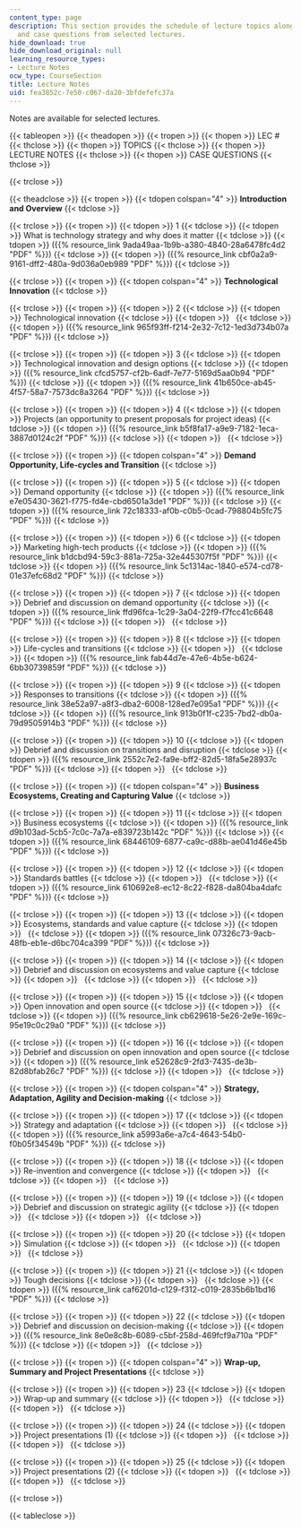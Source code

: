 ```yaml
---
content_type: page
description: This section provides the schedule of lecture topics along with notes
  and case questions from selected lectures.
hide_download: true
hide_download_original: null
learning_resource_types:
- Lecture Notes
ocw_type: CourseSection
title: Lecture Notes
uid: fea3852c-7e50-c067-da20-3bfdefefc37a
---
```


Notes are available for selected lectures.

{{< tableopen >}}
{{< theadopen >}}
{{< tropen >}}
{{< thopen >}}
LEC #
{{< thclose >}}
{{< thopen >}}
TOPICS
{{< thclose >}}
{{< thopen >}}
LECTURE NOTES
{{< thclose >}}
{{< thopen >}}
CASE QUESTIONS
{{< thclose >}}

{{< trclose >}}

{{< theadclose >}}
{{< tropen >}}
{{< tdopen colspan="4" >}}
**Introduction and Overview**
{{< tdclose >}}

{{< trclose >}}
{{< tropen >}}
{{< tdopen >}}
1
{{< tdclose >}}
{{< tdopen >}}
What is technology strategy and why does it matter
{{< tdclose >}}
{{< tdopen >}}
({{% resource_link 9ada49aa-1b9b-a380-4840-28a6478fc4d2 "PDF" %}})
{{< tdclose >}}
{{< tdopen >}}
({{% resource_link cbf0a2a9-9161-dff2-480a-9d036a0eb989 "PDF" %}})
{{< tdclose >}}

{{< trclose >}}
{{< tropen >}}
{{< tdopen colspan="4" >}}
**Technological Innovation**
{{< tdclose >}}

{{< trclose >}}
{{< tropen >}}
{{< tdopen >}}
2
{{< tdclose >}}
{{< tdopen >}}
Technological innovation
{{< tdclose >}}
{{< tdopen >}}
 
{{< tdclose >}}
{{< tdopen >}}
({{% resource_link 965f93ff-f214-2e32-7c12-1ed3d734b07a "PDF" %}})
{{< tdclose >}}

{{< trclose >}}
{{< tropen >}}
{{< tdopen >}}
3
{{< tdclose >}}
{{< tdopen >}}
Technological innovation and design options
{{< tdclose >}}
{{< tdopen >}}
({{% resource_link cfcd5757-cf2b-6adf-7e77-5169d5aa0b94 "PDF" %}})
{{< tdclose >}}
{{< tdopen >}}
({{% resource_link 41b650ce-ab45-4f57-58a7-7573dc8a3264 "PDF" %}})
{{< tdclose >}}

{{< trclose >}}
{{< tropen >}}
{{< tdopen >}}
4
{{< tdclose >}}
{{< tdopen >}}
Projects (an opportunity to present proposals for project ideas)
{{< tdclose >}}
{{< tdopen >}}
({{% resource_link b5f8fa17-a9e9-7182-1eca-3887d0124c2f "PDF" %}})
{{< tdclose >}}
{{< tdopen >}}
 
{{< tdclose >}}

{{< trclose >}}
{{< tropen >}}
{{< tdopen colspan="4" >}}
**Demand Opportunity, Life-cycles and Transition**
{{< tdclose >}}

{{< trclose >}}
{{< tropen >}}
{{< tdopen >}}
5
{{< tdclose >}}
{{< tdopen >}}
Demand opportunity
{{< tdclose >}}
{{< tdopen >}}
({{% resource_link e7e05430-3621-f775-fd4e-cbd6501a3de1 "PDF" %}})
{{< tdclose >}}
{{< tdopen >}}
({{% resource_link 72c18333-af0b-c0b5-0cad-798804b5fc75 "PDF" %}})
{{< tdclose >}}

{{< trclose >}}
{{< tropen >}}
{{< tdopen >}}
6
{{< tdclose >}}
{{< tdopen >}}
Marketing high-tech products
{{< tdclose >}}
{{< tdopen >}}
({{% resource_link b1dcbd94-59c3-881a-725a-32e445307f5f "PDF" %}})
{{< tdclose >}}
{{< tdopen >}}
({{% resource_link 5c1314ac-1840-e574-cd78-01e37efc68d2 "PDF" %}})
{{< tdclose >}}

{{< trclose >}}
{{< tropen >}}
{{< tdopen >}}
7
{{< tdclose >}}
{{< tdopen >}}
Debrief and discussion on demand opportunity
{{< tdclose >}}
{{< tdopen >}}
({{% resource_link ffd96fca-1c29-3a04-22f9-f7fcc41c6648 "PDF" %}})
{{< tdclose >}}
{{< tdopen >}}
 
{{< tdclose >}}

{{< trclose >}}
{{< tropen >}}
{{< tdopen >}}
8
{{< tdclose >}}
{{< tdopen >}}
Life-cycles and transitions
{{< tdclose >}}
{{< tdopen >}}
 
{{< tdclose >}}
{{< tdopen >}}
({{% resource_link fab44d7e-47e6-4b5e-b624-6bb30739859f "PDF" %}})
{{< tdclose >}}

{{< trclose >}}
{{< tropen >}}
{{< tdopen >}}
9
{{< tdclose >}}
{{< tdopen >}}
Responses to transitions
{{< tdclose >}}
{{< tdopen >}}
({{% resource_link 38e52a97-a8f3-dba2-6008-128ed7e095a1 "PDF" %}})
{{< tdclose >}}
{{< tdopen >}}
({{% resource_link 913b0f1f-c235-7bd2-db0a-79d9505914b3 "PDF" %}})
{{< tdclose >}}

{{< trclose >}}
{{< tropen >}}
{{< tdopen >}}
10
{{< tdclose >}}
{{< tdopen >}}
Debrief and discussion on transitions and disruption
{{< tdclose >}}
{{< tdopen >}}
({{% resource_link 2552c7e2-fa9e-bff2-82d5-18fa5e28937c "PDF" %}})
{{< tdclose >}}
{{< tdopen >}}
 
{{< tdclose >}}

{{< trclose >}}
{{< tropen >}}
{{< tdopen colspan="4" >}}
**Business Ecosystems, Creating and Capturing Value**
{{< tdclose >}}

{{< trclose >}}
{{< tropen >}}
{{< tdopen >}}
11
{{< tdclose >}}
{{< tdopen >}}
Business ecosystems
{{< tdclose >}}
{{< tdopen >}}
({{% resource_link d9b103ad-5cb5-7c0c-7a7a-e839723b142c "PDF" %}})
{{< tdclose >}}
{{< tdopen >}}
({{% resource_link 68446109-6877-ca9c-d88b-ae041d46e45b "PDF" %}})
{{< tdclose >}}

{{< trclose >}}
{{< tropen >}}
{{< tdopen >}}
12
{{< tdclose >}}
{{< tdopen >}}
Standards battles
{{< tdclose >}}
{{< tdopen >}}
 
{{< tdclose >}}
{{< tdopen >}}
({{% resource_link 610692e8-ec12-8c22-f828-da804ba4dafc "PDF" %}})
{{< tdclose >}}

{{< trclose >}}
{{< tropen >}}
{{< tdopen >}}
13
{{< tdclose >}}
{{< tdopen >}}
Ecosystems, standards and value capture
{{< tdclose >}}
{{< tdopen >}}
 
{{< tdclose >}}
{{< tdopen >}}
({{% resource_link 07326c73-9acb-48fb-eb1e-d6bc704ca399 "PDF" %}})
{{< tdclose >}}

{{< trclose >}}
{{< tropen >}}
{{< tdopen >}}
14
{{< tdclose >}}
{{< tdopen >}}
Debrief and discussion on ecosystems and value capture
{{< tdclose >}}
{{< tdopen >}}
 
{{< tdclose >}}
{{< tdopen >}}
 
{{< tdclose >}}

{{< trclose >}}
{{< tropen >}}
{{< tdopen >}}
15
{{< tdclose >}}
{{< tdopen >}}
Open innovation and open source
{{< tdclose >}}
{{< tdopen >}}
 
{{< tdclose >}}
{{< tdopen >}}
({{% resource_link cb629618-5e26-2e9e-169c-95e19c0c29a0 "PDF" %}})
{{< tdclose >}}

{{< trclose >}}
{{< tropen >}}
{{< tdopen >}}
16
{{< tdclose >}}
{{< tdopen >}}
Debrief and discussion on open innovation and open source
{{< tdclose >}}
{{< tdopen >}}
({{% resource_link e52628c9-2fd3-7435-de3b-82d8bfab26c7 "PDF" %}})
{{< tdclose >}}
{{< tdopen >}}
 
{{< tdclose >}}

{{< trclose >}}
{{< tropen >}}
{{< tdopen colspan="4" >}}
**Strategy, Adaptation, Agility and Decision-making**
{{< tdclose >}}

{{< trclose >}}
{{< tropen >}}
{{< tdopen >}}
17
{{< tdclose >}}
{{< tdopen >}}
Strategy and adaptation
{{< tdclose >}}
{{< tdopen >}}
 
{{< tdclose >}}
{{< tdopen >}}
({{% resource_link a5993a6e-a7c4-4643-54b0-f0b05f34549b "PDF" %}})
{{< tdclose >}}

{{< trclose >}}
{{< tropen >}}
{{< tdopen >}}
18
{{< tdclose >}}
{{< tdopen >}}
Re-invention and convergence
{{< tdclose >}}
{{< tdopen >}}
 
{{< tdclose >}}
{{< tdopen >}}
 
{{< tdclose >}}

{{< trclose >}}
{{< tropen >}}
{{< tdopen >}}
19
{{< tdclose >}}
{{< tdopen >}}
Debrief and discussion on strategic agility
{{< tdclose >}}
{{< tdopen >}}
 
{{< tdclose >}}
{{< tdopen >}}
 
{{< tdclose >}}

{{< trclose >}}
{{< tropen >}}
{{< tdopen >}}
20
{{< tdclose >}}
{{< tdopen >}}
Simulation
{{< tdclose >}}
{{< tdopen >}}
 
{{< tdclose >}}
{{< tdopen >}}
 
{{< tdclose >}}

{{< trclose >}}
{{< tropen >}}
{{< tdopen >}}
21
{{< tdclose >}}
{{< tdopen >}}
Tough decisions
{{< tdclose >}}
{{< tdopen >}}
 
{{< tdclose >}}
{{< tdopen >}}
({{% resource_link caf6201d-c129-f312-c019-2835b6b1bd16 "PDF" %}})
{{< tdclose >}}

{{< trclose >}}
{{< tropen >}}
{{< tdopen >}}
22
{{< tdclose >}}
{{< tdopen >}}
Debrief and discussion on decision-making
{{< tdclose >}}
{{< tdopen >}}
({{% resource_link 8e0e8c8b-6089-c5bf-258d-469fcf9a710a "PDF" %}})
{{< tdclose >}}
{{< tdopen >}}
 
{{< tdclose >}}

{{< trclose >}}
{{< tropen >}}
{{< tdopen colspan="4" >}}
**Wrap-up, Summary and Project Presentations**
{{< tdclose >}}

{{< trclose >}}
{{< tropen >}}
{{< tdopen >}}
23
{{< tdclose >}}
{{< tdopen >}}
Wrap-up and summary
{{< tdclose >}}
{{< tdopen >}}
 
{{< tdclose >}}
{{< tdopen >}}
 
{{< tdclose >}}

{{< trclose >}}
{{< tropen >}}
{{< tdopen >}}
24
{{< tdclose >}}
{{< tdopen >}}
Project presentations (1)
{{< tdclose >}}
{{< tdopen >}}
 
{{< tdclose >}}
{{< tdopen >}}
 
{{< tdclose >}}

{{< trclose >}}
{{< tropen >}}
{{< tdopen >}}
25
{{< tdclose >}}
{{< tdopen >}}
Project presentations (2)
{{< tdclose >}}
{{< tdopen >}}
 
{{< tdclose >}}
{{< tdopen >}}
 
{{< tdclose >}}

{{< trclose >}}

{{< tableclose >}}